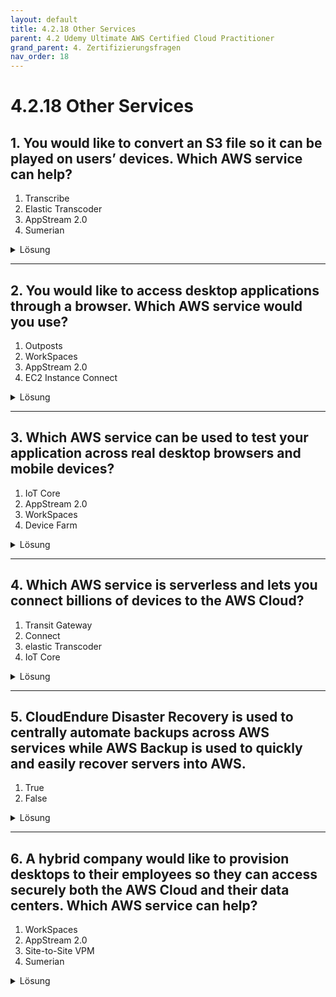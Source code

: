 ```yaml
---
layout: default
title: 4.2.18 Other Services
parent: 4.2 Udemy Ultimate AWS Certified Cloud Practitioner
grand_parent: 4. Zertifizierungsfragen
nav_order: 18
---
```


# 4.2.18 Other Services

## 1. You would like to convert an S3 file so it can be played on users’ devices. Which AWS service can help?

1. Transcribe
2. Elastic Transcoder
3. AppStream 2.0
4. Sumerian

<details>
  <summary>Lösung</summary>
  <b>Elastic Transcoder</b>
</details>

---

## 2. You would like to access desktop applications through a browser. Which AWS service would you use?

1. Outposts
2. WorkSpaces
3. AppStream 2.0
4. EC2 Instance Connect

<details>
  <summary>Lösung</summary>
  <b>AppStream 2.0</b>
</details>

---

## 3. Which AWS service can be used to test your application across real desktop browsers and mobile devices?

1. IoT Core
2. AppStream 2.0
3. WorkSpaces
4. Device Farm

<details>
  <summary>Lösung</summary>
  <b>Device Farm</b>
</details>

---

## 4. Which AWS service is serverless and lets you connect billions of devices to the AWS Cloud?

1. Transit Gateway
2. Connect
3. elastic Transcoder
4. IoT Core

<details>
  <summary>Lösung</summary>
  <b>IoT Core</b>
</details>

---

## 5. CloudEndure Disaster Recovery is used to centrally automate backups across AWS services while AWS Backup is used to quickly and easily recover servers into AWS.

1. True
2. False

<details>
  <summary>Lösung</summary>
  <b>False</b>
</details>

---

## 6. A hybrid company would like to provision desktops to their employees so they can access securely both the AWS Cloud and their data centers. Which AWS service can help?

1. WorkSpaces
2. AppStream 2.0
3. Site-to-Site VPM
4. Sumerian

<details>
  <summary>Lösung</summary>
  <b>WorkSpaces</b>
</details>
